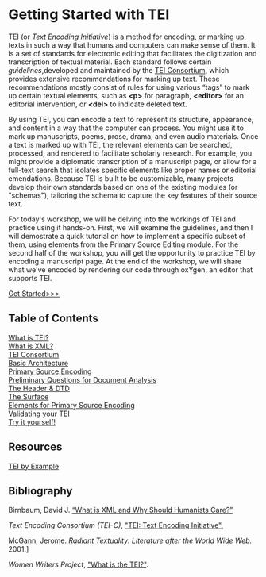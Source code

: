 # Getting Started with TEI

TEI (or [*Text Encoding Initiative*](https://en.wikipedia.org/wiki/Text_Encoding_Initiative)) is a method for encoding, or marking up, texts in such a way that humans and computers can make sense of them. It is a set of standards for electronic editing that facilitates the digitization and transcription of textual material. Each standard follows certain *guidelines*,developed and maintained by the [TEI Consortium](https://tei-c.org/), which provides extensive recommendations for marking up text. These recommendations mostly consist of rules for using various “tags” to mark up certain textual elements, such as **&lt;p>** for paragraph, **&lt;editor>** for an editorial intervention, or **&lt;del>** to indicate deleted text. 

By using TEI, you can encode a text to represent its structure, appearance, and content in a way that the computer can process. You might use it to mark up manuscripts, poems, prose, drama, and even audio materials. Once a text is marked up with TEI, the relevant elements can be searched, processed, and rendered to facilitate scholarly research. For example, you might provide a diplomatic transcription of a manuscript page, or allow for a full-text search that isolates specific elements like proper names or editorial emendations. Because TEI is built to be customizable, many projects develop their own standards based on one of the existing modules (or "schemas"), tailoring the schema to capture the key features of their source text. 

For today's workshop, we will be delving into the workings of TEI and practice using it hands-on. First, we will examine the guidelines, and then I will demostrate a quick tutorial on how to implement a specific subset of them, using elements from the Primary Source Editing module. For the second half of the workshop, you will get the opportunity to practice TEI by encoding a manuscript page. At the end of the workshop, we will share what we've encoded by rendering our code through oxYgen, an editor that supports TEI. 

[Get Started>>>](slides/what_is_tei.md)

## Table of Contents
[What is TEI?](slides/what_is_tei.md)\
[What is XML?](slides/what_is_xml.md)\
[TEI Consortium](slides/teic.md)\
[Basic Architecture](slides/basic_architecture.md)\
[Primary Source Encoding](slides/primary_source_encoding.md)\
[Preliminary Questions for Document Analysis](slides/document_analysis.md)\
[The Header & DTD](slides/header_DTD.md)\
[The Surface](slides/surface.md)\
[Elements for Primary Source Encoding](slides/elements.md)\
[Validating your TEI](slides/validation.md)\
[Try it yourself!](slides/practice.md)

## Resources

[TEI by Example]()

## Bibliography

Birnbaum, David J. [“What is XML and Why Should Humanists Care?”](http://dh.obdurodon.org/what-is-xml.xhtml)

*Text Encoding Consortium (TEI-C)*, ["TEI: Text Encoding Initiative".](https://tei-c.org/)

McGann, Jerome. *Radiant Textuality: Literature after the World Wide Web.* 2001.]

*Women Writers Project*, ["What is the TEI?"](https://wwp.northeastern.edu/outreach/seminars/tei.html).
